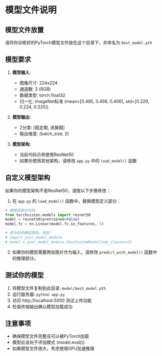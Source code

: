 # 模型文件说明

## 模型文件放置

请将你训练好的PyTorch模型文件放在这个目录下，并命名为 `best_model.pth`

## 模型要求

1. **模型输入**: 
   - 图像尺寸: 224x224
   - 通道数: 3 (RGB)
   - 数据类型: torch.float32
   - 归一化: ImageNet标准 (mean=[0.485, 0.456, 0.406], std=[0.229, 0.224, 0.225])

2. **模型输出**:
   - 2分类: [稳定期, 进展期]
   - 输出维度: (batch_size, 2)

3. **模型架构**:
   - 当前代码示例使用ResNet50
   - 如果你使用其他架构，请修改 `app.py` 中的 `load_model()` 函数

## 自定义模型架构

如果你的模型架构不是ResNet50，请按以下步骤修改：

1. 在 `app.py` 的 `load_model()` 函数中，替换模型定义部分：

```python
# 替换这部分代码
from torchvision.models import resnet50
model = resnet50(pretrained=False)
model.fc = nn.Linear(model.fc.in_features, 2)

# 改为你的模型架构，例如：
# import your_model_module
# model = your_model_module.YourCustomModel(num_classes=2)
```

2. 如果你的模型需要两张图片作为输入，请修改 `predict_with_model()` 函数中的推理部分。

## 测试你的模型

1. 将模型文件复制到此目录: `model/best_model.pth`
2. 运行服务器: `python app.py`
3. 访问 http://localhost:5000 测试上传功能
4. 检查终端输出确认模型加载成功

## 注意事项

- 确保模型文件完整且可以被PyTorch加载
- 模型应该处于评估模式 (model.eval())
- 如果模型文件很大，考虑使用GPU加速推理 